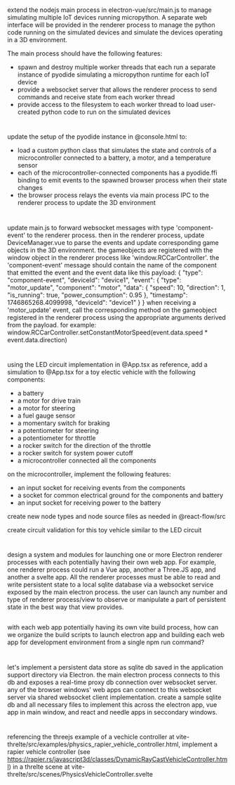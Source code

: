 #
extend the nodejs main process in electron-vue/src/main.js to manage simulating multiple IoT devices running micropython. A separate web interface will be provided in the renderer process to manage the python code running on the simulated devices and simulate the devices operating in a 3D environment. 

The main process should have the following features:
- spawn and destroy multiple worker threads that each run a separate instance of pyodide simulating a micropython runtime for each IoT device
- provide a websocket server that allows the renderer process to send commands and receive state from each worker thread    
- provide access to the filesystem to each worker thread to load user-created python code to run on the simulated devices

#
update the setup of the pyodide instance in @console.html to:
- load a custom python class that simulates the state and controls of a microcontroller connected to a battery, a motor, and a temperature sensor
- each of the microcontroller-connected components has a pyodide.ffi binding to emit events to the spawned browser process when their state changes
- the browser process relays the events via main process IPC to the renderer process to update the 3D environment

#
update main.js to forward websocket messages with type 'component-event' to the renderer process. then in the renderer process, update DeviceManager.vue to parse the events and update corresponding game objects in the 3D environment. the gameobjects are registered with the window object in the renderer process like 'window.RCCarController'. the 'component-event' message should contain the name of the component that emitted the event and the event data like this payload:
{
    "type": "component-event",
    "deviceId": "device1",
    "event": {
        "type": "motor_update",
        "component": "motor",
        "data": {
            "speed": 10,
            "direction": 1,
            "is_running": true,
            "power_consumption": 0.95
        },
        "timestamp": 1746865268.4099998,
        "deviceId": "device1"
    }
}
when receiving a 'motor_update' event, call the corresponding method on the gameobject registered in the renderer process using the appropriate arguments derived from the payload. for example:
window.RCCarController.setConstantMotorSpeed(event.data.speed * event.data.direction)

#
using the LED circuit implementation in @App.tsx as reference, add a simulation to @App.tsx  for a toy electic vehicle with the following components:
- a battery
- a motor for drive train
- a motor for steering
- a fuel gauge sensor
- a momentary switch for braking
- a potentiometer for steering
- a potentiometer for throttle
- a rocker switch for the direction of the throttle
- a rocker switch for system power cutoff 
- a microcontroller connected all the components

on the microcontroller, implement the following features:
- an input socket for receiving events from the components
- a socket for common electrical ground for the components and battery
- an input socket for receiving power to the battery

create new node types and node source files as needed in @react-flow/src 

create circuit validation for this toy vehicle similar to the LED circuit

#
design a system and modules for launching one or more Electron renderer processes with each potentially having their own web app. For example, one renderer process could run a Vue app, another a Three.JS app, and another a svelte app. All the renderer processes must be able to read and write persistent state to a local sqlite database via a websocket service exposed by the main electron process. the user can launch any number and type of renderer process/view to observe or manipulate a part of persistent state in the best way that view provides.  

##
with each web app potentially having its own vite build process, how can we organize the build scripts to launch electron app and building each web app for development environment from a single npm run command?

#
let's implement a persistent data store as sqlite db saved in the application support directory via Electron. the main electron process connects to this db and exposes a real-time proxy db connection over websocket server. any of the browser windows' web apps can connect to this websocket server via shared websocket client implementation. create a sample sqlite db and all necessary files to implement this across the electron app, vue app in main window, and react and needle apps in seccondary windows.

#
referencing the threejs example of a vechicle controller at vite-threlte/src/examples/physics_rapier_vehicle_controller.html, implement a rapier vehicle controller (see https://rapier.rs/javascript3d/classes/DynamicRayCastVehicleController.html) in a threlte scene at vite-threlte/src/scenes/PhysicsVehicleController.svelte